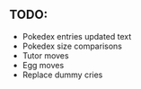 ## TODO:

* Pokedex entries updated text
* Pokedex size comparisons
* Tutor moves
* Egg moves
* Replace dummy cries
